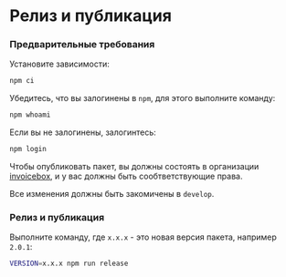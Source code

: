 # Релиз и публикация

### Предварительные требования

Установите зависимости:

```bash
npm ci
```

Убедитесь, что вы залогинены в `npm`, для этого выполните команду:

```bash
npm whoami
```

Если вы не залогинены, залогинтесь:

```bash
npm login
```

Чтобы опубликовать пакет, вы должны состоять в организации [invoicebox](https://www.npmjs.com/settings/invoicebox/packages), и у вас должны быть сообтветствующие права.

Все изменения должны быть закомичены в `develop`.

### Релиз и публикация

Выполните команду, где `x.x.x` - это новая версия пакета, например `2.0.1`:

```bash
VERSION=x.x.x npm run release
```

